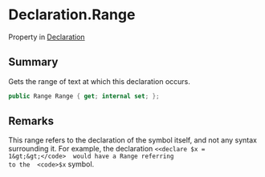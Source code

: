 # Declaration.Range

Property in [Declaration](api/csharp/yarn.compiler.declaration.md)

## Summary


Gets the range of text at which this declaration occurs.


```csharp
public Range Range { get; internal set; };
```

## Remarks


This range refers to the declaration of the symbol itself, and not
any syntax surrounding it. For example, the declaration
<code>&lt;&lt;declare $x = 1&gt;&gt;</code>  would have a Range referring
to the  <code>$x</code>  symbol.


